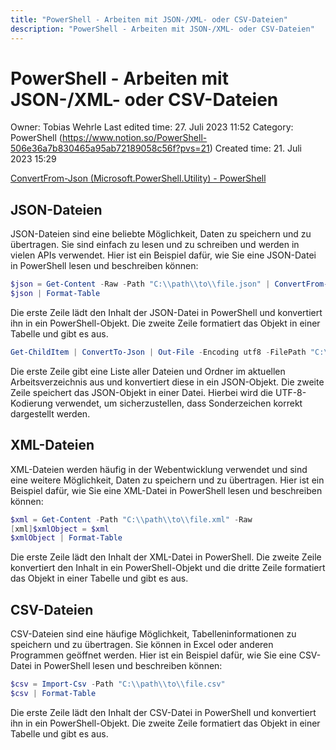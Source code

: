 ```yaml
---
title: "PowerShell - Arbeiten mit JSON-/XML- oder CSV-Dateien"
description: "PowerShell - Arbeiten mit JSON-/XML- oder CSV-Dateien"
---
```


# PowerShell - Arbeiten mit JSON-/XML- oder CSV-Dateien

Owner: Tobias Wehrle
Last edited time: 27. Juli 2023 11:52
Category: PowerShell (https://www.notion.so/PowerShell-506e36a7b830465a95ab72189058c56f?pvs=21)
Created time: 21. Juli 2023 15:29

[ConvertFrom-Json (Microsoft.PowerShell.Utility) - PowerShell](https://learn.microsoft.com/de-de/powershell/module/microsoft.powershell.utility/convertfrom-json?view=powershell-7.3)

## JSON-Dateien

JSON-Dateien sind eine beliebte Möglichkeit, Daten zu speichern und zu übertragen. Sie sind einfach zu lesen und zu schreiben und werden in vielen APIs verwendet. Hier ist ein Beispiel dafür, wie Sie eine JSON-Datei in PowerShell lesen und beschreiben können:

```powershell
$json = Get-Content -Raw -Path "C:\\path\\to\\file.json" | ConvertFrom-Json
$json | Format-Table
```

Die erste Zeile lädt den Inhalt der JSON-Datei in PowerShell und konvertiert ihn in ein PowerShell-Objekt. Die zweite Zeile formatiert das Objekt in einer Tabelle und gibt es aus.

```powershell
Get-ChildItem | ConvertTo-Json | Out-File -Encoding utf8 -FilePath "C:\\\\path\\\\to\\\\output.json"
```

Die erste Zeile gibt eine Liste aller Dateien und Ordner im aktuellen Arbeitsverzeichnis aus und konvertiert diese in ein JSON-Objekt. Die zweite Zeile speichert das JSON-Objekt in einer Datei. Hierbei wird die UTF-8-Kodierung verwendet, um sicherzustellen, dass Sonderzeichen korrekt dargestellt werden.

## XML-Dateien

XML-Dateien werden häufig in der Webentwicklung verwendet und sind eine weitere Möglichkeit, Daten zu speichern und zu übertragen. Hier ist ein Beispiel dafür, wie Sie eine XML-Datei in PowerShell lesen und beschreiben können:

```powershell
$xml = Get-Content -Path "C:\\path\\to\\file.xml" -Raw
[xml]$xmlObject = $xml
$xmlObject | Format-Table
```

Die erste Zeile lädt den Inhalt der XML-Datei in PowerShell. Die zweite Zeile konvertiert den Inhalt in ein PowerShell-Objekt und die dritte Zeile formatiert das Objekt in einer Tabelle und gibt es aus.

## CSV-Dateien

CSV-Dateien sind eine häufige Möglichkeit, Tabelleninformationen zu speichern und zu übertragen. Sie können in Excel oder anderen Programmen geöffnet werden. Hier ist ein Beispiel dafür, wie Sie eine CSV-Datei in PowerShell lesen und beschreiben können:

```powershell
$csv = Import-Csv -Path "C:\\path\\to\\file.csv"
$csv | Format-Table
```

Die erste Zeile lädt den Inhalt der CSV-Datei in PowerShell und konvertiert ihn in ein PowerShell-Objekt. Die zweite Zeile formatiert das Objekt in einer Tabelle und gibt es aus.
